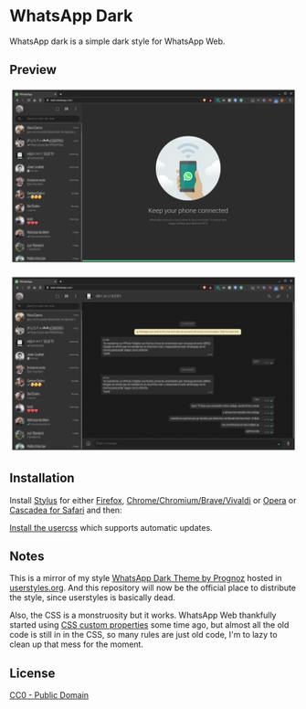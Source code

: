 # WhatsApp Dark

WhatsApp dark is a simple dark style for WhatsApp Web.

## Preview

![Preview of WhatsApp Dark home](./images/screenshots/home.png)

![Preview of WhatsApp Dark chat](./images/screenshots/chat.png)

## Installation

Install [Stylus](https://add0n.com/stylus.html) for either 
[Firefox](https://addons.mozilla.org/en-US/firefox/addon/styl-us/), 
[Chrome/Chromium/Brave/Vivaldi](https://chrome.google.com/webstore/detail/stylus/clngdbkpkpeebahjckkjfobafhncgmne) or 
[Opera](https://addons.opera.com/en-gb/extensions/details/stylus/) or 
[Cascadea for Safari](https://cascadea.app/) and then:

[Install the usercss](https://raw.githubusercontent.com/SpartanJ/WhatsApp-Dark/master/whatsapp-dark.user.css)
which supports automatic updates.

## Notes

This is a mirror of my style [WhatsApp Dark Theme by Prognoz](https://userstyles.org/styles/142914/)
hosted in [userstyles.org](https://userstyles.org). And this repository will now be the official
place to distribute the style, since userstyles is basically dead.

Also, the CSS is a monstruosity but it works. WhatsApp Web thankfully started using 
[CSS custom properties](https://developer.mozilla.org/en-US/docs/Web/CSS/--*) some time ago, but
almost all the old code is still in in the CSS, so many rules are just old code, I'm to lazy to
clean up that mess for the moment.

## License

[CC0 - Public Domain](https://creativecommons.org/share-your-work/public-domain/cc0/)
